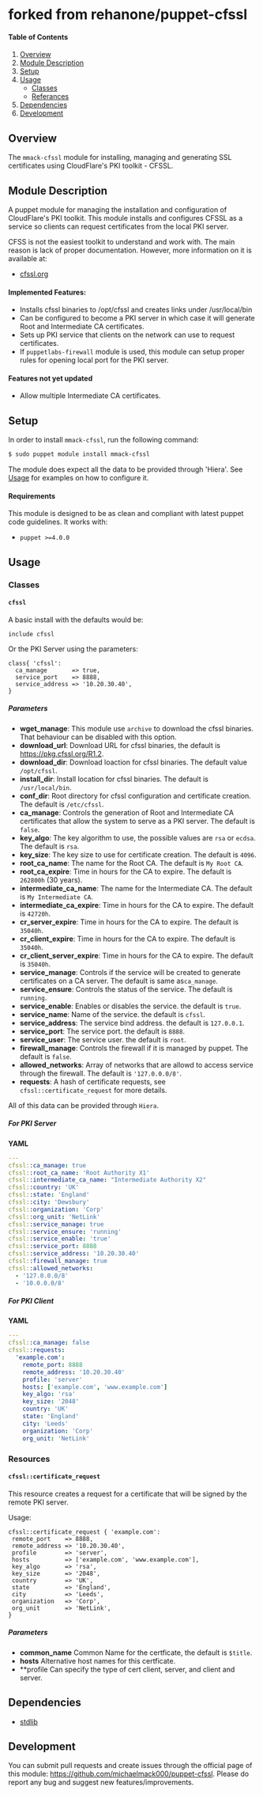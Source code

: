# forked from rehanone/puppet-cfssl

#### Table of Contents
1. [Overview](#overview)
2. [Module Description](#module-description)
3. [Setup](#setup)
4. [Usage](#usage)
    * [Classes](#classes)
    * [Referances](#referances)
5. [Dependencies](#dependencies)
6. [Development](#development)

## Overview
The `mmack-cfssl` module for installing, managing and generating SSL certificates using CloudFlare's PKI toolkit - CFSSL.

## Module Description
A puppet module for managing the installation and configuration of CloudFlare's PKI toolkit. This module installs and
configures CFSSL as a service so clients can request certificates from the local PKI server.

CFSS is not the easiest toolkit to understand and work with. The main reason is lack of proper documentation. However,
more information on it is available at:

  - [cfssl.org](https://cfssl.org/ "cfssl.org")

#### Implemented Features:
* Installs cfssl binaries to /opt/cfssl and creates links under /usr/local/bin
* Can be configured to become a PKI server in which case it will generate Root and Intermediate CA certificates.
* Sets up PKI service that clients on the network can use to request certificates.
* If `puppetlabs-firewall` module is used, this module can setup proper rules for opening local port for the PKI server.

#### Features not yet updated
* Allow multiple Intermediate CA certificates.

## Setup
In order to install `mmack-cfssl`, run the following command:
```bash
$ sudo puppet module install mmack-cfssl
```
The module does expect all the data to be provided through 'Hiera'. See [Usage](#usage) for examples on how to configure it.

#### Requirements
This module is designed to be as clean and compliant with latest puppet code guidelines. It works with:

  - `puppet >=4.0.0`

## Usage

### Classes

#### `cfssl`

A basic install with the defaults would be:
```puppet
include cfssl
```

Or the PKI Server using the parameters:
```puppet
class{ 'cfssl':
  ca_manage       => true,
  service_port    => 8888,
  service_address => '10.20.30.40',
}
```

##### Parameters

* **wget_manage**: This module use `archive` to download the cfssl binaries. That behaviour can be disabled with this option.
* **download_url**: Download URL for cfssl binaries, the default is https://pkg.cfssl.org/R1.2.
* **download_dir**: Download loaction for cfssl binaries. The default value `/opt/cfssl`.
* **install_dir**: Install location for cfssl binaries. The default is `/usr/local/bin`.
* **conf_dir**: Root directory for cfssl configuration and certificate creation. The default is `/etc/cfssl`.
* **ca_manage**: Controls the generation of Root and Intermediate CA certificates that allow the system to serve as a PKI server. The default is `false`.
* **key_algo**: The key algorithm to use, the possible values are `rsa` or `ecdsa`. The default is `rsa`.
* **key_size**: The key size to use for certificate creation. The default is `4096`.
* **root_ca_name**: The name for the Root CA. The default is `My Root CA`.     
* **root_ca_expire**: Time in hours for the CA to expire. The default is `262800h` (30 years).     
* **intermediate_ca_name**: The name for the Intermediate CA. The default is `My Intermediate CA`.     
* **intermediate_ca_expire**: Time in hours for the CA to expire. The default is `42720h`.   
* **cr_server_expire**: Time in hours for the CA to expire. The default is `35040h`.
* **cr_client_expire**: Time in hours for the CA to expire. The default is `35040h`.
* **cr_client_server_expire**: Time in hours for the CA to expire. The default is `35040h`.
* **service_manage**: Controls if the service will be created to generate certificates on a CA server. The default is same as`ca_manage`.
* **service_ensure**: Controls the status of the service. The default is `running`.
* **service_enable**: Enables or disables the service. the default is `true`.
* **service_name**: Name of the service. the default is `cfssl`.
* **service_address**: The service bind address. the default is `127.0.0.1`.
* **service_port**: The service port. the default is `8888`.
* **service_user**: The service user. the default is `root`.
* **firewall_manage**: Controls the firewall if it is managed by puppet. The default is `false`.
* **allowed_networks**: Array of networks that are allowd to access service through the firewall. The default is `'127.0.0.0/8'`.
* **requests**: A hash of certificate requests, see `cfssl::certificate_request` for more details.


All of this data can be provided through `Hiera`.

##### For PKI Server


**YAML**
```yaml
---
cfssl::ca_manage: true
cfssl::root_ca_name: 'Root Authority X1'
cfssl::intermediate_ca_name: "Intermediate Authority X2"
cfssl::country: 'UK'
cfssl::state: 'England'
cfssl::city: 'Dewsbury'
cfssl::organization: 'Corp'
cfssl::org_unit: 'NetLink'
cfssl::service_manage: true
cfssl::service_ensure: 'running'
cfssl::service_enable: 'true'
cfssl::service_port: 8888
cfssl::service_address: '10.20.30.40'
cfssl::firewall_manage: true
cfssl::allowed_networks:
  - '127.0.0.0/8'
  - '10.0.0.0/8'
```

##### For PKI Client


**YAML**
```yaml
---
cfssl::ca_manage: false
cfssl::requests:
  'example.com':
    remote_port: 8888
    remote_address: '10.20.30.40'
    profile: 'server'
    hosts: ['example.com', 'www.example.com']
    key_algo: 'rsa'
    key_size: '2048'
    country: 'UK'
    state: 'England'
    city: 'Leeds'
    organization: 'Corp'
    org_unit: 'NetLink'
```

### Resources

#### `cfssl::certificate_request`

This resource creates a request for a certificate that will be signed by the remote PKI server.

Usage:
```puppet
cfssl::certificate_request { 'example.com':
 remote_port    => 8888,
 remote_address => '10.20.30.40',
 profile        => 'server',
 hosts          => ['example.com', 'www.example.com'],
 key_algo       => 'rsa',
 key_size       => '2048',
 country        => 'UK',
 state          => 'England',
 city           => 'Leeds',
 organization   => 'Corp',
 org_unit       => 'NetLink',
}
```

##### Parameters

* **common_name** Common Name for the certficate, the default is `$title`.
* **hosts** Alternative host names for this certficate.
* **profile Can specify the type of cert client, server, and client and server.

## Dependencies

* [stdlib][1]

[1]:https://forge.puppet.com/puppetlabs/stdlib
[2]:https://forge.puppet.com/rehan/wget

## Development

You can submit pull requests and create issues through the official page of this module: https://github.com/michaelmack000/puppet-cfssl.
Please do report any bug and suggest new features/improvements.
